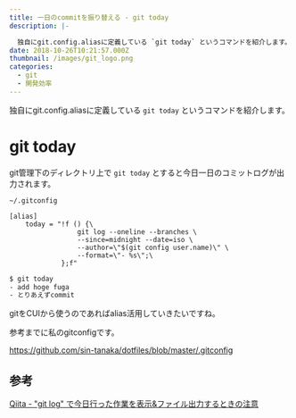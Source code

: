 ```yaml
---
title: 一日のcommitを振り替える - git today
description: |-

  独自にgit.config.aliasに定義している `git today` というコマンドを紹介します。
date: 2018-10-26T10:21:57.000Z
thumbnail: /images/git_logo.png
categories:
  - git
  - 開発効率
---
```


独自にgit.config.aliasに定義している `git today` というコマンドを紹介します。

# git today

git管理下のディレクトリ上で `git today` とすると今日一日のコミットログが出力されます。

`~/.gitconfig`

```
[alias]
    today = "!f () {\
                 git log --oneline --branches \
                 --since=midnight --date=iso \
                 --author=\"$(git config user.name)\" \
                 --format=\"- %s\";\
             };f"
```

```bash
$ git today
- add hoge fuga
- とりあえずcommit
```

gitをCUIから使うのであればalias活用していきたいですね。

参考までに私のgitconfigです。

https://github.com/sin-tanaka/dotfiles/blob/master/.gitconfig


## 参考

[Qiita - "git log" で今日行った作業を表示&ファイル出力するときの注意](https://qiita.com/sgr-ksmt/items/65ddde68173dab9a98e9)
